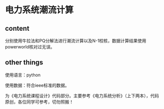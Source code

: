 # 电力系统潮流计算

## content

分别使用牛拉法和PQ分解法进行潮流计算以及N-1校核，数据计算结果使用powerworld核对过无误。

## other things

使用语言：python

使用数据：符合ieee标准的数据。

为《电力系统课程设计》代码部分。主要参考《电力系统分析》（上下两本），代码原创，各位同学可参考，切勿照搬！